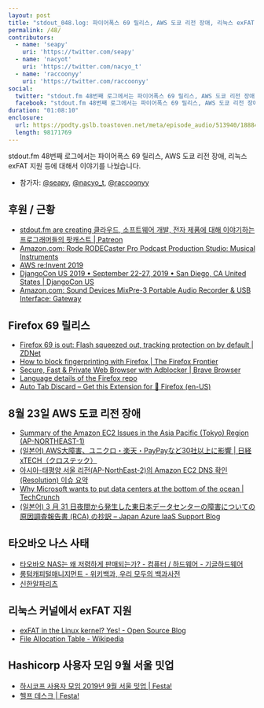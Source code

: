 ```yaml
---
layout: post
title: "stdout_048.log: 파이어폭스 69 릴리스, AWS 도쿄 리전 장애, 리눅스 exFAT 지원 등"
permalink: /48/
contributors:
  - name: 'seapy'
    uri: 'https://twitter.com/seapy'
  - name: 'nacyot'
    uri: 'https://twitter.com/nacyo_t'
  - name: 'raccoonyy'
    uri: 'https://twitter.com/raccoonyy'
social:
  twitter: "stdout.fm 48번째 로그에서는 파이어폭스 69 릴리스, AWS 도쿄 리전 장애, 리눅스 exFAT 지원 등에 대해서 이야기를 나눴습니다."
  facebook: "stdout.fm 48번째 로그에서는 파이어폭스 69 릴리스, AWS 도쿄 리전 장애, 리눅스 exFAT 지원 등에 대해서 이야기를 나눴습니다."
duration: "01:08:10"
enclosure:
  url: https://podty.gslb.toastoven.net/meta/episode_audio/513940/188843_1567600303321.mp3
  length: 98171769
---
```


stdout.fm 48번째 로그에서는 파이어폭스 69 릴리스, AWS 도쿄 리전 장애, 리눅스 exFAT 지원 등에 대해서 이야기를 나눴습니다.

* 참가자: [@seapy][sea], [@nacyo_t][nac], [@raccoonyy][rac]

[sea]: https://twitter.com/seapy
[nac]: https://twitter.com/nacyo_t
[rac]: https://twitter.com/raccoonyy

## 후원 / 근황
* [stdout.fm are creating 클라우드, 소프트웨어 개발, 전자 제품에 대해 이야기하는 프로그래머들의 팟캐스트 \| Patreon](https://www.patreon.com/stdoutfm)
* [Amazon.com: Rode RODECaster Pro Podcast Production Studio: Musical Instruments](https://www.amazon.com/Rode-RODECaster-Podcast-Production-Studio/dp/B07M5LQ1YZ/)
* [AWS re:Invent 2019](https://reinvent.awsevents.com/)
* [DjangoCon US 2019 • September 22-27, 2019 • San Diego, CA United States \| DjangoCon US](https://2019.djangocon.us/)
* [Amazon.com: Sound Devices MixPre-3 Portable Audio Recorder & USB Interface: Gateway](https://www.amazon.com/Sound-Devices-MixPre-3-Portable-Interface/dp/B075SP74RZ/ref=sr_1_5?keywords=mix+pre-3&qid=1567990036&s=gateway&sr=8-5)

## Firefox 69 릴리스
* [Firefox 69 is out: Flash squeezed out, tracking protection on by default \| ZDNet](https://www.zdnet.com/article/firefox-69-is-out-flash-squeezed-out-tracking-protection-on-by-default/)
* [How to block fingerprinting with Firefox \| The Firefox Frontier](https://blog.mozilla.org/firefox/how-to-block-fingerprinting-with-firefox/)
* [Secure, Fast & Private Web Browser with Adblocker \| Brave Browser](https://brave.com/)
* [Language details of the Firefox repo](https://4e6.github.io/firefox-lang-stats/)
* [Auto Tab Discard – Get this Extension for 🦊 Firefox (en-US)](https://addons.mozilla.org/en-US/firefox/addon/auto-tab-discard/)

## 8월 23일 AWS 도쿄 리전 장애
* [Summary of the Amazon EC2 Issues in the Asia Pacific (Tokyo) Region (AP-NORTHEAST-1)](https://aws.amazon.com/jp/message/56489/)
* [(일본어) AWS大障害、ユニクロ・楽天・PayPayなど30社以上に影響 \| 日経 xTECH（クロステック）](https://tech.nikkeibp.co.jp/atcl/nxt/column/18/00001/02776/)
* [아시아-태평양 서울 리전(AP-NorthEast-2)의 Amazon EC2 DNS 확인(Resolution) 이슈 요약](https://aws.amazon.com/ko/message/74876/)
* [Why Microsoft wants to put data centers at the bottom of the ocean \| TechCrunch](https://techcrunch.com/2018/06/08/why-microsoft-wants-to-put-data-centers-at-the-bottom-of-the-ocean/)
* [(일본어) 3 月 31 日夜間から発生した東日本データセンターの障害についての原因調査報告書 (RCA) の抄訳 – Japan Azure IaaS Support Blog](https://blogs.technet.microsoft.com/jpaztech/2017/04/03/rca34296489/)

## 타오바오 나스 사태
* [타오바오 NAS는 왜 저렴하게 판매되는가? - 컴퓨터 / 하드웨어 - 기글하드웨어](https://gigglehd.com/gg/hard/5550563)
* [롱텀캐피털매니지먼트 - 위키백과, 우리 모두의 백과사전](https://ko.m.wikipedia.org/wiki/%EB%A1%B1%ED%85%80%EC%BA%90%ED%94%BC%ED%84%B8%EB%A7%A4%EB%8B%88%EC%A7%80%EB%A8%BC%ED%8A%B8)
* [신한알파리츠](http://www.shalphareit.com/html/main.html)

## 리눅스 커널에서 exFAT 지원
* [exFAT in the Linux kernel? Yes! - Open Source Blog](https://cloudblogs.microsoft.com/opensource/2019/08/28/exfat-linux-kernel/?utm_source=t.co&utm_medium=referral)
* [File Allocation Table - Wikipedia](https://en.wikipedia.org/wiki/File_Allocation_Table)

## Hashicorp 사용자 모임 9월 서울 밋업
* [하시코프 사용자 모임 2019년 9월 서울 밋업 \| Festa!](https://festa.io/events/473)
* [헬프 데스크 \| Festa!](https://festa.io/help)
